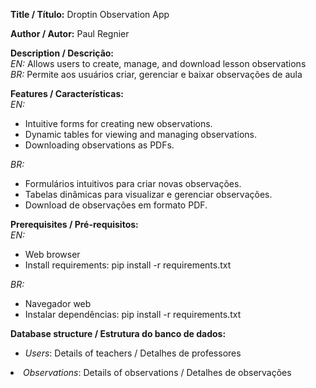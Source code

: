 <b>Title / Título:</b> Droptin Observation App

<b>Author / Autor:</b>
Paul Regnier

<b>Description / Descrição:</b><br>
<i>EN:</i> Allows users to create, manage, and download lesson observations<br>
<i>BR:</i> Permite aos usuários criar, gerenciar e baixar observações de aula

<b>Features / Características:</b><br>
<i>EN:</i>

<ul> <li>Intuitive forms for creating new observations.</li> <li>Dynamic tables for viewing and managing observations.</li> <li>Downloading observations as PDFs.</li> </ul>
<i>BR:</i>

<ul> <li>Formulários intuitivos para criar novas observações.</li> <li>Tabelas dinâmicas para visualizar e gerenciar observações.</li> <li>Download de observações em formato PDF.</li> </ul>
<b>Prerequisites / Pré-requisitos:</b><br>
<i>EN:</i>

<ul> <li>Web browser</li> <li>Install requirements: pip install -r requirements.txt</li> </ul>
<i>BR:</i>

<ul> <li>Navegador web</li> <li>Instalar dependências: pip install -r requirements.txt</li> </ul>
<b>Database structure / Estrutura do banco de dados:</b>

<ul> <li><i>Users</i>: Details of teachers / Detalhes de professores</li> </ul>
  <li><i>Observations</i>: Details of observations / Detalhes de observações</li>

